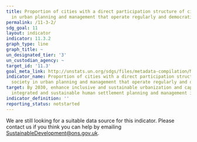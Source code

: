 ```yaml
---
title: Proportion of cities with a direct participation structure of civil society
  in urban planning and management that operate regularly and democratically
permalink: /11-3-2/
sdg_goal: 11
layout: indicator
indicator: 11.3.2
graph_type: line
graph_title: ~
un_designated_tier: '3'
un_custodian_agency: ~
target_id: '11.3'
goal_meta_link: http://unstats.un.org/sdgs/files/metadata-compilation/Metadata-Goal-11.pdf
indicator_name: Proportion of cities with a direct participation structure of civil
  society in urban planning and management that operate regularly and democratically
target: By 2030, enhance inclusive and sustainable urbanization and capacity for participatory,
  integrated and sustainable human settlement planning and management in all countries.
indicator_definition: ''
reporting_status: notstarted
---
```


We are still looking for a suitable data source for this indicator. Please contact us if you think you can help by emailing <a href="mailto:SustainableDevelopment@ons.gov.uk">SustainableDevelopment@ons.gov.uk</a>.


